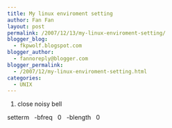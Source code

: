 ```yaml
---
title: My linux enviroment setting
author: Fan Fan
layout: post
permalink: /2007/12/13/my-linux-enviroment-setting/
blogger_blog:
  - fkpwolf.blogspot.com
blogger_author:
  - fannoreply@blogger.com
blogger_permalink:
  - /2007/12/my-linux-enviroment-setting.html
categories:
  - UNIX
---
```

1. close noisy bell

setterm&nbsp;&nbsp; -bfreq&nbsp;&nbsp; 0&nbsp;&nbsp; -blength&nbsp;&nbsp; 0